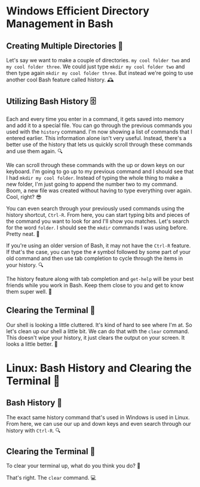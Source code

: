 # Windows Efficient Directory Management in Bash


## Creating Multiple Directories 📁

Let's say we want to make
a couple of directories. `my cool folder two` and
`my cool folder three`. We could just type `mkdir
my cool folder two` and then type again `mkdir
my cool folder three`. But instead we're going to use another
cool Bash feature called history. 🕰️

## Utilizing Bash History 🗄️

Each and every time you enter in
a command, it gets saved into memory and add it to a special file. You can go through the previous commands
you used with the `history` command. I'm now showing a list of
commands that I entered earlier. This information alone isn't very useful. Instead, there's a better use of
the history that lets us quickly scroll through these commands and use them again. 🔍

We can scroll through these commands with
the up or down keys on our keyboard. I'm going to go up to
my previous command and I should see that I had
`mkdir my cool folder`. Instead of typing the whole
thing to make a new folder, I'm just going to append
the number two to my command. Boom, a new file was created without
having to type everything over again. Cool, right? 😎

You can even search through your
previously used commands using the history shortcut, `Ctrl-R`. From here, you can start typing bits and
pieces of the command you want to look for and I'll show you matches. Let's search for the word `folder`. I should see the `mkdir`
commands I was using before. Pretty neat. 🧠

If you're using an older
version of Bash, it may not have the `Ctrl-R` feature. If that's the case, you can type the `#`
symbol followed by some part of your old command and then use tab completion to
cycle through the items in your history. 🔍

The history feature along
with tab completion and `get-help` will be your best
friends while you work in Bash. Keep them close to you and
get to know them super well. 🤝

## Clearing the Terminal 🧹

Our shell is looking a little cluttered. It's kind of hard to see where I'm at. So let's clean up our shell a little bit. We can do that with the `clear` command. This doesn't wipe your history,
it just clears the output on your screen. It looks a little better. 🧹

# Linux: Bash History and Clearing the Terminal 🤖

## Bash History 📜

The exact same history
command that's used in Windows
is used in Linux. From here, we can use our up and down keys and even
search through our history with `Ctrl-R`. 🔍

## Clearing the Terminal 🧹

To clear your terminal up, what do you think you do? 🤔

That's right. The `clear` command. 💻